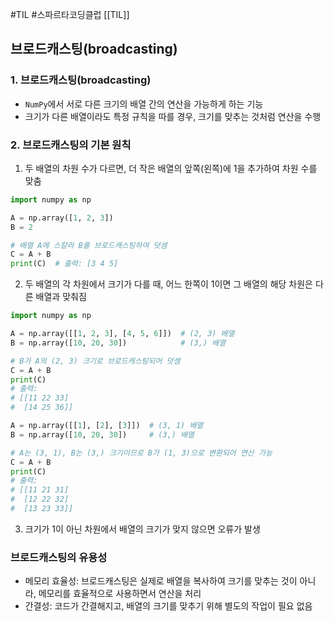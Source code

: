 #TIL #스파르타코딩클럽 [[TIL]]

## 브로드캐스팅(broadcasting)
### 1. 브로드캐스팅(broadcasting)
- `NumPy`에서 서로 다른 크기의 배열 간의 연산을 가능하게 하는 기능
- 크기가 다른 배열이라도 특정 규칙을 따를 경우, 크기를 맞추는 것처럼 연산을 수행


### 2. 브로드캐스팅의 기본 원칙
1) 두 배열의 차원 수가 다르면, 더 작은 배열의 앞쪽(왼쪽)에 1을 추가하여 차원 수를 맞춤
```python
import numpy as np

A = np.array([1, 2, 3])
B = 2

# 배열 A에 스칼라 B를 브로드캐스팅하여 덧셈
C = A + B
print(C)  # 출력: [3 4 5]
```

2) 두 배열의 각 차원에서 크기가 다를 때, 어느 한쪽이 1이면 그 배열의 해당 차원은 다른 배열과 맞춰짐
```python
import numpy as np

A = np.array([[1, 2, 3], [4, 5, 6]])  # (2, 3) 배열
B = np.array([10, 20, 30])            # (3,) 배열

# B가 A의 (2, 3) 크기로 브로드캐스팅되어 덧셈
C = A + B
print(C)
# 출력:
# [[11 22 33]
#  [14 25 36]]
```
```python
A = np.array([[1], [2], [3]])  # (3, 1) 배열
B = np.array([10, 20, 30])     # (3,) 배열

# A는 (3, 1), B는 (3,) 크기이므로 B가 (1, 3)으로 변환되어 연산 가능
C = A + B
print(C)
# 출력:
# [[11 21 31]
#  [12 22 32]
#  [13 23 33]]
```
3) 크기가 1이 아닌 차원에서 배열의 크기가 맞지 않으면 오류가 발생


### 브로드캐스팅의 유용성
- 메모리 효율성: 브로드캐스팅은 실제로 배열을 복사하여 크기를 맞추는 것이 아니라, 메모리를 효율적으로 사용하면서 연산을 처리
- 간결성: 코드가 간결해지고, 배열의 크기를 맞추기 위해 별도의 작업이 필요 없음